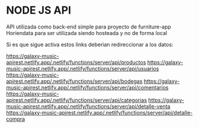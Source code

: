 # NODE JS API

API utilizada como back-end simple para proyecto de furniture-app
Horiendata para ser utilizada siendo hosteada y no de forma local

Si es que sigue activa estos links deberian redireccionar a los datos:

https://galaxy-music-apirest.netlify.app/.netlify/functions/server/api/productos
https://galaxy-music-apirest.netlify.app/.netlify/functions/server/api/usuarios
https://galaxy-music-apirest.netlify.app/.netlify/functions/server/api/bodegas
https://galaxy-music-apirest.netlify.app/.netlify/functions/server/api/comentarios
https://galaxy-music-apirest.netlify.app/.netlify/functions/server/api/categorias
https://galaxy-music-apirest.netlify.app/.netlify/functions/server/api/detalle-venta
https://galaxy-music-apirest.netlify.app/.netlify/functions/server/api/detalle-compra
